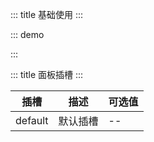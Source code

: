 ::: title 基础使用
:::

::: demo

<template>
  <lay-panel><div style="padding: 30px;">面板</div></lay-panel>
</template>

<script>
import { ref } from 'vue'

export default {
  setup() {

    return {
    }
  }
}
</script>

:::

::: title 面板插槽
:::

| 插槽    | 描述     | 可选值 |
| ------- | -------- | ------ |
| default | 默认插槽 | --     |
